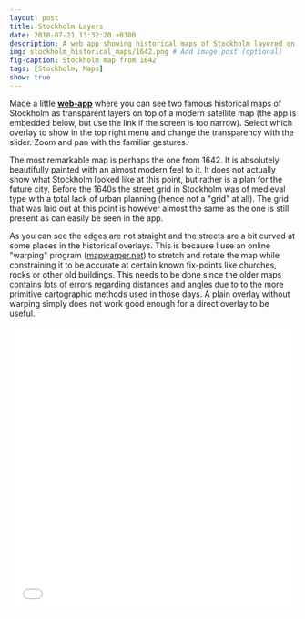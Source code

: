 ```yaml
---
layout: post
title: Stockholm Layers
date: 2018-07-21 13:32:20 +0300
description: A web app showing historical maps of Stockholm layered on top of a modern one
img: stockholm_historical_maps/1642.png # Add image post (optional)
fig-caption: Stockholm map from 1642
tags: [Stockholm, Maps]
show: true
---
```

Made a little [**web-app**](/layers/index.html) where you can see two famous historical maps of Stockholm as transparent layers on top of a modern satellite map (the app is embedded below, but use the link if the screen is too narrow). Select which overlay to show in the top right menu and change the transparency with the slider. Zoom and pan with the familiar gestures.

The most remarkable map is perhaps the one from 1642. It is absolutely beautifully painted with an almost modern feel to it. It does not actually show what Stockholm looked like at this point, but rather is a plan for the future city. Before the 1640s the street grid in Stockholm was of medieval type with a total lack of urban planning (hence not a "grid" at all). The grid that was laid out at this point is however almost the same as the one is still present as can easily be seen in the app.

As you can see the edges are not straight and the streets are a bit curved at some places in the historical overlays. This is because I use an online "warping" program ([mapwarper.net](https://mapwarper.net)) to stretch and rotate the map while constraining it to be accurate at certain known fix-points like churches, rocks or other old buildings. This needs to be done since the older maps contains lots of errors regarding distances and angles due to to the more primitive cartographic methods used in those days. A plain overlay without warping simply does not work good enough for a direct overlay to be useful. 

<iframe style="width:100%; height:500px; border:0" src="/layers/index.html"></iframe>